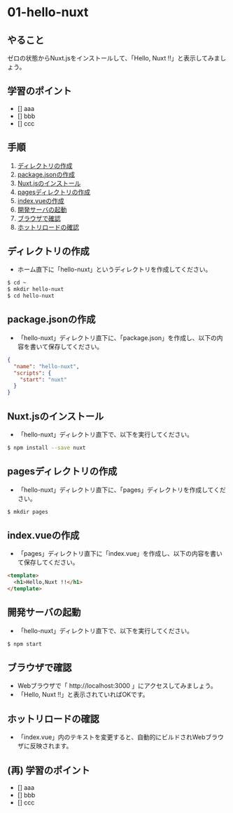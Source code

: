 # 01-hello-nuxt


## やること

ゼロの状態からNuxt.jsをインストールして、「Hello, Nuxt !!」と表示してみましょう。


## 学習のポイント

- [] aaa
- [] bbb
- [] ccc


## 手順

1. [ディレクトリの作成](#ディレクトリの作成)
2. [package.jsonの作成](#package.jsonの作成)
3. [Nuxt.jsのインストール](#Nuxt.jsのインストール)
4. [pagesディレクトリの作成](#pagesディレクトリの作成)
5. [index.vueの作成](#index.vueの作成)
6. [開発サーバの起動](#開発サーバの起動)
7. [ブラウザで確認](#ブラウザで確認)
8. [ホットリロードの確認](#ホットリロードの確認)


## ディレクトリの作成

- ホーム直下に「hello-nuxt」というディレクトリを作成してください。

```sh
$ cd ~
$ mkdir hello-nuxt
$ cd hello-nuxt
```


## package.jsonの作成

- 「hello-nuxt」ディレクトリ直下に、「package.json」を作成し、以下の内容を書いて保存してください。

```json
{
  "name": "hello-nuxt",
  "scripts": {
    "start": "nuxt"
  }
}
```


## Nuxt.jsのインストール

- 「hello-nuxt」ディレクトリ直下で、以下を実行してください。

```sh
$ npm install --save nuxt
```


## pagesディレクトリの作成

- 「hello-nuxt」ディレクトリ直下に、「pages」ディレクトリを作成してください。

```sh
$ mkdir pages
```


## index.vueの作成

- 「pages」ディレクトリ直下に「index.vue」を作成し、以下の内容を書いて保存してください。

```html
<template>
  <h1>Hello,Nuxt !!</h1>
</template>
```


## 開発サーバの起動

- 「hello-nuxt」ディレクトリ直下で、以下を実行してください。

```sh
$ npm start
```


## ブラウザで確認

- Webブラウザで「 http://localhost:3000 」にアクセスしてみましょう。
- 「Hello, Nuxt !!」と表示されていればOKです。


## ホットリロードの確認

- 「index.vue」内のテキストを変更すると、自動的にビルドされWebブラウザに反映されます。


## (再) 学習のポイント

- [] aaa
- [] bbb
- [] ccc
